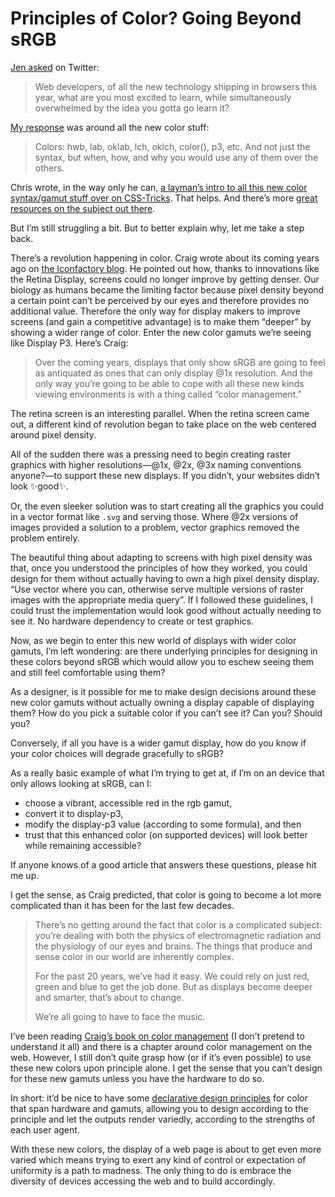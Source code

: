 # Principles of Color? Going Beyond sRGB

[Jen asked](https://twitter.com/jensimmons/status/1508484189875806210) on Twitter: 

> Web developers, of all the new technology shipping in browsers this year, what are you most excited to learn, while simultaneously overwhelmed by the idea you gotta go learn it?

[My response](https://twitter.com/jimniels/status/1508487212631048207) was around all the new color stuff:

> Colors: hwb, lab, oklab, lch, oklch, color(), p3, etc. And not just the syntax, but when, how, and why you would use any of them over the others.

Chris wrote, in the way only he can, [a layman’s intro to all this new color syntax/gamut stuff over on CSS-Tricks](https://css-tricks.com/new-css-color-features-preview/). That helps. And there’s more [great resources on the subject out there](https://css-tricks.com/the-expanding-gamut-of-color-on-the-web/).

But I’m still struggling a bit. But to better explain why, let me take a step back.

There’s a revolution happening in color. Craig wrote about its coming years ago on [the Iconfactory blog](https://blog.iconfactory.com/2016/04/looking-at-the-future/). He pointed out how, thanks to innovations like the Retina Display,  screens could no longer improve by getting denser. Our biology as humans became the limiting factor because pixel density beyond a certain point can’t be perceived by our eyes and therefore provides no additional value. Therefore the only way for display makers to improve screens (and gain a competitive advantage) is to make them “deeper” by showing a wider range of color. Enter the new color gamuts we’re seeing like Display P3. Here’s Craig:

> Over the coming years, displays that only show sRGB are going to feel as antiquated as ones that can only display @1x resolution. And the only way you’re going to be able to cope with all these new kinds viewing environments is with a thing called “color management.”

The retina screen is an interesting parallel. When the retina screen came out, a different kind of revolution began to take place on the web centered around pixel density.

All of the sudden there was a pressing need to begin creating raster graphics with higher resolutions—@1x, @2x, @3x naming conventions anyone?—to support these new displays. If you didn’t, your websites didn’t look ✨good✨.

Or, the even sleeker solution was to start creating all the graphics you could in a vector format like `.svg` and serving those. Where @2x versions of images provided a solution to a problem, vector graphics removed the problem entirely.

The beautiful thing about adapting to screens with high pixel density was that, once you understood the principles of how they worked, you could design for them without actually having to own a high pixel density display. “Use vector where you can, otherwise serve multiple versions of raster images with the appropriate media query”. If I followed these guidelines, I could trust the implementation would look good without actually needing to see it. No hardware dependency to create or test graphics.

Now, as we begin to enter this new world of displays with wider color gamuts, I’m left wondering: are there underlying principles for designing in these colors beyond sRGB which would allow you to eschew seeing them and still feel comfortable using them?

As a designer, is it possible for me to make design decisions around these new color gamuts without actually owning a display capable of displaying them? How do you pick a suitable color if you can’t see it? Can you? Should you?

Conversely, if all you have is a wider gamut display, how do you know if your color choices will degrade gracefully to sRGB?

As a really basic example of what I’m trying to get at, if I’m on an device that only allows looking at sRGB, can I: 

- choose a vibrant, accessible red in the rgb gamut,
- convert it to display-p3,
- modify the display-p3 value (according to some formula), and then
- trust that this enhanced color (on supported devices) will look better while remaining accessible?

If anyone knows of a good article that answers these questions, please hit me up.

I get the sense, as Craig predicted, that color is going to become a lot more complicated than it has been for the last few decades.

> There’s no getting around the fact that color is a complicated subject: you’re dealing with both the physics of electromagnetic radiation and the physiology of our eyes and brains. The things that produce and sense color in our world are inherently complex.
>
> For the past 20 years, we’ve had it easy. We could rely on just red, green and blue to get the job done. But as displays become deeper and smarter, that’s about to change.
>
> We’re all going to have to face the music.

I’ve been reading [Craig’s book on color management](https://abookapart.com/products/making-sense-of-color-management) (I don’t pretend to understand it all) and there is a chapter around color management on the web. However, I still don’t quite grasp how (or if it’s even possible) to use these new colors upon principle alone. I get the sense that you can’t design for these new gamuts unless you have the hardware to do so. 

In short: it’d be nice to have some [declarative design principles](https://adactio.com/journal/18982) for color that span hardware and gamuts, allowing you to design according to the principle and let the outputs render variedly, according to the strengths of each user agent.

With these new colors, the display of a web page is about to get even more varied which means trying to exert any kind of control or expectation of uniformity is a path to madness. The only thing to do is embrace the diversity of devices accessing the web and to build accordingly.